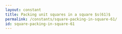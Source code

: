 ```yaml
---
layout: constant
title: Packing unit squares in a square $s(61)$
permalink: /constants/square-packing-in-square-61/
id: square-packing-in-square-61
---
```


